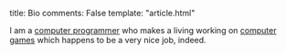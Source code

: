 title: Bio 
comments: False
template: "article.html"

I am a [computer programmer][career] who makes a living working on [computer games][games] which happens to be a very nice job, indeed. 

[career]: http://www.nathanrosspowell.com/career "Nathan's Career"
[games]: http://ww.nathanrosspowell.com/games "Nahtan's Games"
